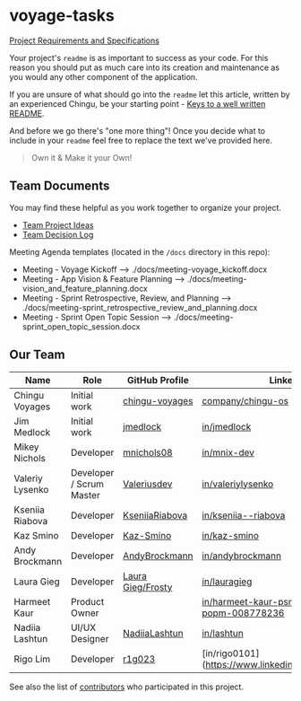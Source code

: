 # voyage-tasks

[Project Requirements and Specifications](./reqs-and-specs.md)

Your project's `readme` is as important to success as your code. For 
this reason you should put as much care into its creation and maintenance
as you would any other component of the application.

If you are unsure of what should go into the `readme` let this article,
written by an experienced Chingu, be your starting point - 
[Keys to a well written README](https://tinyurl.com/yk3wubft).

And before we go there's "one more thing"! Once you decide what to include
in your `readme` feel free to replace the text we've provided here.

> Own it & Make it your Own!

## Team Documents

You may find these helpful as you work together to organize your project.

- [Team Project Ideas](./docs/team_project_ideas.md)
- [Team Decision Log](./docs/team_decision_log.md)

Meeting Agenda templates (located in the `/docs` directory in this repo):

- Meeting - Voyage Kickoff --> ./docs/meeting-voyage_kickoff.docx
- Meeting - App Vision & Feature Planning --> ./docs/meeting-vision_and_feature_planning.docx
- Meeting - Sprint Retrospective, Review, and Planning --> ./docs/meeting-sprint_retrospective_review_and_planning.docx
- Meeting - Sprint Open Topic Session --> ./docs/meeting-sprint_open_topic_session.docx

## Our Team
<!-- Please add your name to the table below in alphabetical order -->
| Name | Role | GitHub Profile | LinkedIn | 
| --- | --- | --- | --- |
| Chingu Voyages | Initial work | [chingu-voyages](https://github.com/chingu-voyages) | [company/chingu-os](https://www.linkedin.com/company/chingu-os/) |
| Jim Medlock | Initial work | [jmedlock](https://github.com/jdmedlock) | [in/jmedlock](https://www.linkedin.com/in/jdmedlock/)
| Mikey Nichols | Developer | [mnichols08](https://github.com/mnichols08) | [in/mnix-dev](https://linkedin.com/in/mnix-dev)
| Valeriy Lysenko | Developer / Scrum Master | [Valeriusdev](https://github.com/Valeriusdev) | [in/valeriylysenko](https://www.linkedin.com/in/valeriylysenko/)
| Kseniia Riabova | Developer | [KseniiaRiabova](https://github.com/KseniiaRiabova) | [in/kseniia--riabova](linkedin.com/in/kseniia--riabova)
| Kaz Smino | Developer | [Kaz-Smino](https://github.com/Kaz-Smino) | [in/kaz-smino](linkedin.com/in/kaz-smino)
| Andy Brockmann | Developer | [AndyBrockmann](https://github.com/PongRVA) | [in/andybrockmann](https://www.linkedin.com/in/andybrockmann)
| Laura Gieg | Developer | [Laura Gieg/Frosty](https://github.com/frosty8104) | [in/lauragieg](https://www.linkedin.com/in/laura-gieg-web-designer-developer/)
| Harmeet Kaur | Product Owner |  | [in/harmeet-kaur-psm-i-pspo-i-safe-popm-008778236](https://www.linkedin.com/in/harmeet-kaur-psm-i-pspo-i-safe-popm-008778236/)
| Nadiia Lashtun | UI/UX Designer | [NadiiaLashtun](https://github.com/NadiiaLashtun) | [in/lashtun](https://www.linkedin.com/in/lashtun/)
| Rigo Lim | Developer | [r1g023](https://github.com/r1g023) | [in/rigo0101] (https://www.linkedin.com/in/rigo0101/)
See also the list of [contributors](./CONTRIBUTORS.md) who participated in this project.

